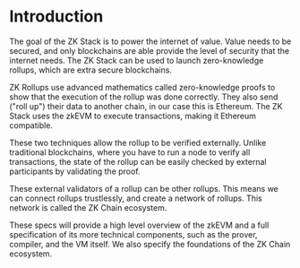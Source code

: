 # Introduction

The goal of the ZK Stack is to power the internet of value. Value needs to be secured, and only blockchains are able
provide the level of security that the internet needs. The ZK Stack can be used to launch zero-knowledge rollups, which
are extra secure blockchains.

ZK Rollups use advanced mathematics called zero-knowledge proofs to show that the execution of the rollup was done
correctly. They also send ("roll up") their data to another chain, in our case this is Ethereum. The ZK Stack uses the
zkEVM to execute transactions, making it Ethereum compatible.

These two techniques allow the rollup to be verified externally. Unlike traditional blockchains, where you have to run a
node to verify all transactions, the state of the rollup can be easily checked by external participants by validating
the proof.

These external validators of a rollup can be other rollups. This means we can connect rollups trustlessly, and create a
network of rollups. This network is called the ZK Chain ecosystem.

These specs will provide a high level overview of the zkEVM and a full specification of its more technical components,
such as the prover, compiler, and the VM itself. We also specify the foundations of the ZK Chain ecosystem.
